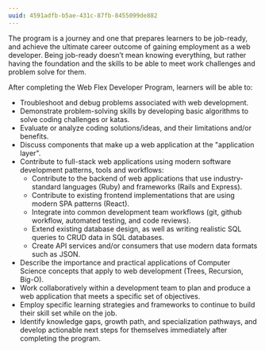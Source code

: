 ```yaml
---
uuid: 4591adfb-b5ae-431c-87fb-8455099de882
---
```


The program is a journey and one that prepares learners to be job-ready, and achieve the ultimate career outcome of gaining employment as a web developer. Being job-ready doesn’t mean knowing everything, but rather having the foundation and the skills to be able to meet work challenges and problem solve for them.  

After completing the Web Flex Developer Program, learners will be able to:

* Troubleshoot and debug problems associated with web development.
* Demonstrate problem-solving skills by developing basic algorithms to solve coding challenges or katas.
* Evaluate or analyze coding solutions/ideas, and their limitations and/or benefits.
* Discuss components that make up a web application at the "application layer".
* Contribute to full-stack web applications using modern software development patterns, tools and workflows:
    * Contribute to the backend of web applications that use industry-standard languages (Ruby) and frameworks (Rails and Express).
    * Contribute to existing frontend implementations that are using modern SPA patterns (React).
    * Integrate into common development team workflows (git, github workflow, automated testing, and code reviews).
    * Extend existing database design, as well as writing realistic SQL queries to CRUD data in SQL databases.
    * Create API services and/or consumers that use modern data formats such as JSON.
* Describe the importance and practical applications of Computer Science concepts that apply to web development (Trees, Recursion, Big-O).
* Work collaboratively within a development team to plan and produce a web application that meets a specific set of objectives.
* Employ specific learning strategies and frameworks to continue to build their skill set while on the job.
* Identify knowledge gaps, growth path, and specialization pathways, and develop actionable next steps for themselves immediately after completing the program.

